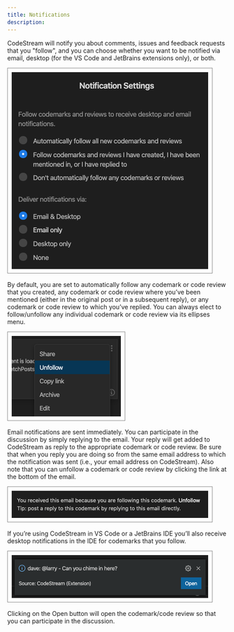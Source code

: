 ```yaml
---
title: Notifications
description: 
---
```


CodeStream will notify you about comments, issues and feedback requests that you
"follow", and you can choose whether you want to be notified via email, desktop
(for the VS Code and JetBrains extensions only), or both.

![Notification Settings](../assets/images/NotificationSettings1.png)

By default, you are set to automatically follow any codemark or code review that
you created, any codemark or code review where you’ve been mentioned (either in
the original post or in a subsequent reply), or any codemark or code review to
which you’ve replied. You can always elect to follow/unfollow any individual
codemark or code review via its ellipses menu.

![Unfollow](../assets/images/CodemarkMenu-Unfollow.png)

Email notifications are sent immediately. You can participate in the discussion
by simply replying to the email. Your reply will get added to CodeStream as
reply to the appropriate codemark or code review. Be sure that when you reply
you are doing so from the same email address to which the notification was sent
(i.e., your email address on CodeStream). Also note that you can unfollow a
codemark or code review by clicking the link at the bottom of the email.

![Unfollow Via Email](../assets/images/UnfollowViaEmail.png)

If you’re using CodeStream in VS Code or a JetBrains IDE you’ll also receive
desktop notifications in the IDE for codemarks that you follow.

![Desktop Notification](../assets/images/DesktopNotification2.png)

Clicking on the Open button will open the codemark/code review so that you can
participate in the discussion.
